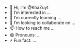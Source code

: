 - 👋 Hi, I’m @KhaZuyt
- 👀 I’m interested in ...
- 🌱 I’m currently learning ...
- 💞️ I’m looking to collaborate on ...
- 📫 How to reach me ...
- 😄 Pronouns: ...
- ⚡ Fun fact: ...

<!---
KhaZuyt/KhaZuyt is a ✨ special ✨ repository because its `README.md` (this file) appears on your GitHub profile.
You can click the Preview link to take a look at your changes.
--->
